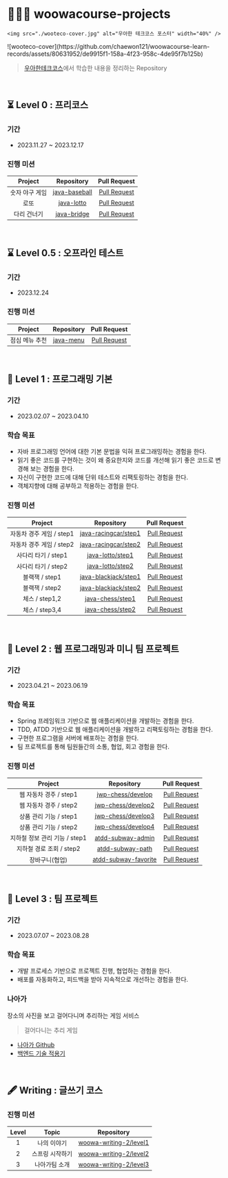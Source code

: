 # 👨🏻‍💻 woowacourse-projects

<p align="center">

    <img src="./wooteco-cover.jpg" alt="우아한 테크코스 포스터" width="40%" />
</p>
![wooteco-cover](https://github.com/chaewon121/woowacourse-learn-records/assets/80631952/de9915f1-158a-4f23-958c-4de95f7b125b)


>  [우아한테크코스](https://woowacourse.github.io/)에서 학습한 내용을 정리하는 Repository

<br/>

## ⏳ Level 0 : 프리코스

### 기간

- 2023.11.27 ~ 2023.12.17

### 진행 미션

|     Project      |                          Repository                          |                         Pull Request                         |
| :--------------: | :----------------------------------------------------------: | :----------------------------------------------------------: |
|  숫자 야구 게임  | [java-baseball](https://github.com/chaewon121/java-baseball/tree/chaewon121) | [Pull Request](https://github.com/woowacourse-precourse/java-baseball/pull/1029) |
| 로또 | [java-lotto](https://github.com/chaewon121/java-lotto/tree/chaewon121) | [Pull Request](https://github.com/woowacourse-precourse/java-lotto/pull/1054) |
|      다리 건너기      | [java-bridge](https://github.com/chaewon121/java-bridge/tree/chaewon121) | [Pull Request](https://github.com/woowacourse-precourse/java-bridge/pull/1118) |

<br/>

## ⌛️ Level 0.5 : 오프라인 테스트

### 기간

- 2023.12.24

### 진행 미션

| Project |                          Repository                          |                         Pull Request                         |
| :-----: | :----------------------------------------------------------: | :----------------------------------------------------------: |
| 점심 메뉴 추천  | [java-menu](https://github.com/chaewon121/java-menu/tree/chaewon121) | [Pull Request](https://github.com/woowacourse-precourse/java-menu/pull/171) |

<br/>

## 🥚 Level 1 : 프로그래밍 기본

### 기간

- 2023.02.07 ~ 2023.04.10

### 학습 목표

- 자바 프로그래밍 언어에 대한 기본 문법을 익혀 프로그래밍하는 경험을 한다.
- 읽기 좋은 코드를 구현하는 것이 왜 중요한지와 코드를 개선해 읽기 좋은 코드로 변경해 보는 경험을 한다.
- 자신이 구현한 코드에 대해 단위 테스트와 리팩토링하는 경험을 한다.
- 객체지향에 대해 공부하고 적용하는 경험을 한다.

### 진행 미션

|     Project      |                          Repository                          |                         Pull Request                         |
| :--------------: | :----------------------------------------------------------: | :----------------------------------------------------------: |
|  자동차 경주 게임 / step1   | [java-racingcar/step1](https://github.com/chaewon121/java-racingcar/tree/chaewon121-step1) | [Pull Request](https://github.com/woowacourse/java-racingcar/pull/472) |
| 자동차 경주 게임 / step2 |  [java-racingcar/step2](https://github.com/chaewon121/java-racingcar/tree/step2)  | [Pull Request](https://github.com/woowacourse/java-racingcar/pull/630) |
|   사다리 타기 / step1   | [java-lotto/step1](https://github.com/chaewon121/java-ladder/tree/step1) | [Pull Request](https://github.com/woowacourse/java-ladder/pull/119) |
|   사다리 타기 / step2   | [java-lotto/step2](https://github.com/chaewon121/java-ladder/tree/step2) | [Pull Request](https://github.com/woowacourse/java-ladder/pull/226) |
|  블랙잭 / step1  | [java-blackjack/step1](https://github.com/chaewon121/java-blackjack/tree/step1) | [Pull Request](https://github.com/woowacourse/java-blackjack/pull/410) |
|  블랙잭 / step2  | [java-blackjack/step2](https://github.com/chaewon121/java-blackjack/tree/step2) | [Pull Request](https://github.com/woowacourse/java-blackjack/pull/581) |
|   체스 / step1,2   | [java-chess/step1](https://github.com/chaewon121/java-chess/tree/step1) | [Pull Request](https://github.com/woowacourse/java-chess/pull/511) |
|   체스 / step3,4   | [java-chess/step2](https://github.com/chaewon121/java-chess/tree/step2) | [Pull Request](https://github.com/woowacourse/java-chess/pull/592) |


<br/>

## 🐣 Level 2 : 웹 프로그래밍과 미니 팀 프로젝트

### 기간

- 2023.04.21 ~ 2023.06.19

### 학습 목표

- Spring 프레임워크 기반으로 웹 애플리케이션을 개발하는 경험을 한다.
- TDD, ATDD 기반으로 웹 애플리케이션을 개발하고 리팩토링하는 경험을 한다.
- 구현한 프로그램을 서버에 배포하는 경험을 한다.
- 팀 프로젝트를 통해 팀원들간의 소통, 협업, 회고 경험을 한다.

### 진행 미션

|       Project        |                          Repository                          |                         Pull Request                         |
| :------------------: | :----------------------------------------------------------: | :----------------------------------------------------------: |
|     웹 자동차 경주 / step1     | [jwp-chess/develop](https://github.com/chaewon121/jwp-racingcar/tree/step1) | [Pull Request](https://github.com/woowacourse/jwp-racingcar/pull/25) |
|     웹 자동차 경주 / step2     | [jwp-chess/develop2](https://github.com/chaewon121/jwp-racingcar/tree/step2) | [Pull Request](https://github.com/woowacourse/jwp-racingcar/pull/196) |
|     상품 관리 기능 / step1     | [jwp-chess/develop3](https://github.com/chaewon121/jwp-shopping-cart/tree/step1) | [Pull Request](https://github.com/woowacourse/jwp-shopping-cart/pull/186) |
|     상품 관리 기능 / step2     | [jwp-chess/develop4](https://github.com/chaewon121/jwp-shopping-cart/tree/step2) | [Pull Request](https://github.com/woowacourse/jwp-shopping-cart/pull/351) |
|   지하철 정보 관리 기능 / step1   | [atdd-subway-admin](https://github.com/chaewon121/jwp-subway-path/tree/step1) | [Pull Request](https://github.com/woowacourse/jwp-subway-path/pull/5) |
|   지하철 경로 조회 / step2   | [atdd-subway-path](https://github.com/chaewon121/jwp-subway-path/tree/step2) | [Pull Request](https://github.com/woowacourse/jwp-subway-path/pull/203) |
| 장바구니(협업)| [atdd-subway-favorite](https://github.com/chaewon121/jwp-shopping-order/tree/step2) | [Pull Request](https://github.com/woowacourse/jwp-shopping-order/pull/95) |


<br/>

## 🐥 Level 3 : 팀 프로젝트

### 기간

- 2023.07.07 ~ 2023.08.28

### 학습 목표

- 개발 프로세스 기반으로 프로젝트 진행, 협업하는 경험을 한다.
- 배포를 자동화하고, 피드백을 받아 지속적으로 개선하는 경험을 한다.

### 나아가 
장소의 사진을 보고 걸어다니며 추리하는 게임 서비스

> 걸어다니는 추리 게임

- [나아가 Github](https://github.com/woowacourse-teams/2023-naaga)
- [백엔드 기술 적용기](https://github.com/chaewon121/NAAGA-project-records)

<br/>


## 🖋 Writing : 글쓰기 코스

### 진행 미션

| Level |                 Topic                  |                          Repository                          |                   
| :---: | :------------------------------------: | :----------------------------------------------------------: | 
|   1   |      나의 이야기       | [woowa-writing-2/level1](https://github.com/chaewon121/woowa-writing-5/blob/level-1/level-1.md)|
|   2   | 스프링 시작하기 | [woowa-writing-2/level2](https://github.com/chaewon121/woowa-writing-5/blob/level-2/levet-2.md)| 
|   3   |   나아가팀 소개     | [woowa-writing-2/level3](https://github.com/chaewon121/woowa-writing-5/blob/level-3/levet-3.md)|
                     

<br/>
